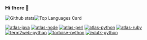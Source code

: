 ### Hi there 👋

![Github stats](https://github-readme-stats.vercel.app/api?username=epeios-q37&theme=highcontrast&show_icons=true&count_private=true)![Top Languages Card](https://github-readme-stats.vercel.app/api/top-langs/?username=epeios-q37&layout=compact)

[![atlas-java](https://github-readme-stats.vercel.app/api/pin/?username=epeios-q37&repo=atlas-java&show_owner=true)](https://github.com/epeios-q37/atlas-java)
[![atlas-node](https://github-readme-stats.vercel.app/api/pin/?username=epeios-q37&repo=atlas-node&show_owner=true)](https://github.com/epeios-q37/atlas-node)
[![atlas-perl](https://github-readme-stats.vercel.app/api/pin/?username=epeios-q37&repo=atlas-perl&show_owner=true)](https://github.com/epeios-q37/atlas-perl)
[![atlas-python](https://github-readme-stats.vercel.app/api/pin/?username=epeios-q37&repo=atlas-python&show_owner=true)](https://github.com/epeios-q37/atlas-python)
[![atlas-ruby](https://github-readme-stats.vercel.app/api/pin/?username=epeios-q37&repo=atlas-ruby&show_owner=true)](https://github.com/epeios-q37/atlas-ruby)
[![term2web-python](https://github-readme-stats.vercel.app/api/pin/?username=epeios-q37&repo=term2web-python&show_owner=true)](https://github.com/epeios-q37/term2web-python)
[![tortoise-python](https://github-readme-stats.vercel.app/api/pin/?username=epeios-q37&repo=tortoise-python&show_owner=true)](https://github.com/epeios-q37/tortoise-python)
[![edutk-python](https://github-readme-stats.vercel.app/api/pin/?username=epeios-q37&repo=edutk-python&show_owner=true)](https://github.com/epeios-q37/edutk-python)

<!--
**epeios-q37/epeios-q37** is a ✨ _special_ ✨ repository because its `README.md` (this file) appears on your GitHub profile.

Here are some ideas to get you started:

- 🔭 I’m currently working on ...
- 🌱 I’m currently learning ...
- 👯 I’m looking to collaborate on ...
- 🤔 I’m looking for help with ...
- 💬 Ask me about ...
- 📫 How to reach me: ...
- 😄 Pronouns: ...
- ⚡ Fun fact: ...
-->
